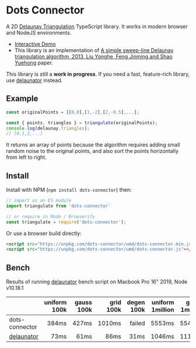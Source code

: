 Dots Connector
===

A 2D [Delaunay Triangulation](https://en.wikipedia.org/wiki/Delaunay_triangulation) TypeScript library.
It works in modern browser and NodeJS environments.

- [Interactive Demo](https://stnguyen.github.io/dots-connector/)
- This library is an implementation of [A simple sweep-line Delaunay triangulation algorithm, 2013, Liu Yonghe, Feng Jinming and Shao Yuehong](http://www.academicpub.org/jao/paperInfo.aspx?paperid=15630) paper.

This library is still a **work in progress**. If you need a fast, feature-rich library, use [delaunator](https://github.com/mapbox/delaunator) instead.

## Example

```js
const originalPoints = [[0,0],[1,-2],[2,-0.5],...];

const { points, triangles } = triangulate(originalPoints);
console.log(delaunay.triangles);
// [0,1,2,...]
```

It returns an array of points because the algorithm requires adding small random noise to the original points, and also sort the points horizontally from left to right.

## Install

Install with NPM (`npm install dots-connector`) then:

```js
// import as an ES module
import triangulate from 'dots-connector'

// or require in Node / Browserify
const triangulate = require('dots-connector');
```

Or use a browser build directly:

```html
<script src="https://unpkg.com/dots-connector/umd/dots-connector.min.js"></script> <!-- minified build -->
<script src="https://unpkg.com/dots-connector/umd/dots-connector.js"></script> <!-- dev build -->
```

## Bench

Results of running [delaunator](https://github.com/mapbox/delaunator/blob/master/bench.js) bench script on Macbook Pro 16" 2019, Node v10.18.1

|| uniform 100k | gauss 100k | grid 100k | degen 100k | uniform 1million | gauss 1million | grid 1million | degen 1million
:-- | --: | --: | --: | --: | --: | --: | --: | --:
dots-connector | 384ms | 427ms | 1010ms | failed | 5553ms | 5540ms | 11558ms | failed
[delaunator](https://github.com/mapbox/delaunator) | 73ms | 61ms | 86ms | 31ms | 1046ms | 1118ms | 945ms | 428ms